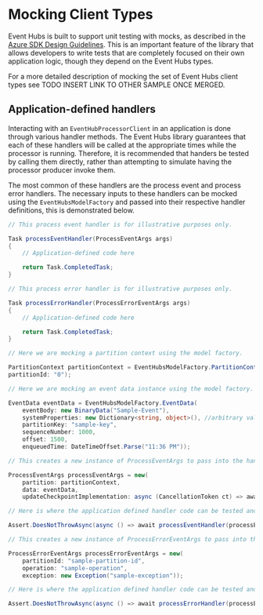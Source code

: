 # Mocking Client Types

Event Hubs is built to support unit testing with mocks, as described in the [Azure SDK Design Guidelines](https://azure.github.io/azure-sdk/dotnet_introduction.html#dotnet-mocking). This is an important feature of the library that allows developers to write tests that are completely focused on their own application logic, though they depend on the Event Hubs types.

For a more detailed description of mocking the set of Event Hubs client types see TODO INSERT LINK TO OTHER SAMPLE ONCE MERGED.

## Application-defined handlers

Interacting with an `EventHubProcessorClient` in an application is done through various handler methods. The Event Hubs library guarantees that each of these handlers will be called at the appropriate times while the processor is running. Therefore, it is recommended that handers be tested by calling them directly, rather than attempting to simulate having the processor producer invoke them.

The most common of these handlers are the process event and process error handlers. The necessary inputs to these handlers can be mocked using the `EventHubsModelFactory` and passed into their respective handler definitions, this is demonstrated below.

```C# Snippet:EventHubs_Sample08_CallingHandlersDirectly
// This process event handler is for illustrative purposes only.

Task processEventHandler(ProcessEventArgs args)
{
    // Application-defined code here

    return Task.CompletedTask;
}

// This process error handler is for illustrative purposes only.

Task processErrorHandler(ProcessErrorEventArgs args)
{
    // Application-defined code here

    return Task.CompletedTask;
}

// Here we are mocking a partition context using the model factory.

PartitionContext partitionContext = EventHubsModelFactory.PartitionContext(
partitionId: "0");

// Here we are mocking an event data instance using the model factory.

EventData eventData = EventHubsModelFactory.EventData(
    eventBody: new BinaryData("Sample-Event"),
    systemProperties: new Dictionary<string, object>(), //arbitrary value
    partitionKey: "sample-key",
    sequenceNumber: 1000,
    offset: 1500,
    enqueuedTime: DateTimeOffset.Parse("11:36 PM"));

// This creates a new instance of ProcessEventArgs to pass into the handler directly.

ProcessEventArgs processEventArgs = new(
    partition: partitionContext,
    data: eventData,
    updateCheckpointImplementation: async (CancellationToken ct) => await Task.CompletedTask); // arbitrary value

// Here is where the application defined handler code can be tested and validated.

Assert.DoesNotThrowAsync(async () => await processEventHandler(processEventArgs));

// This creates a new instance of ProcessErrorEventArgs to pass into the handler directly.

ProcessErrorEventArgs processErrorEventArgs = new(
    partitionId: "sample-partition-id",
    operation: "sample-operation",
    exception: new Exception("sample-exception"));

// Here is where the application defined handler code can be tested and validated.

Assert.DoesNotThrowAsync(async () => await processErrorHandler(processErrorEventArgs));
```